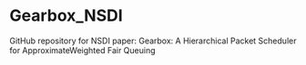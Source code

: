 # Gearbox_NSDI
GitHub repository for NSDI paper: Gearbox: A Hierarchical Packet Scheduler for ApproximateWeighted Fair Queuing
